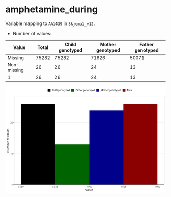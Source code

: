 # amphetamine_during
Variable mapping to `AA1439` in `Skjema1_v12`.
- Number of values:

| Value | Total | Child genotyped | Mother genotyped | Father genotyped |
| ----- | ----- | --------------- | ---------------- | ---------------- |
| Missing | 75282 | 75282 | 71626 | 50071 |
| Non-missing | 26 | 26 | 24 | 13 |
| 1 | 26 | 26 | 24 | 13 |



![](amphetamine_during_n.png)



